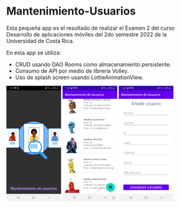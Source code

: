 # Mantenimiento-Usuarios
Esta pequeña app es el resultado de realizar el Examen 2 del curso Desarrollo de aplicaciones móviles del 2do semestre 2022 de la Universidad de Costa Rica.

En esta app se utiliza:
- CRUD usando DAO Rooms como almacenamiento persistente.
- Consumo de API por medio de librería Volley.
- Uso de splash screen usando LottieAnimationView.


<img src="./screenshots/MU1.jpeg" alt="splash" height = "304" width="144"/>
<img src="./screenshots/MU2.jpeg" alt="list" height = "304" width="144"/>
<img src="./screenshots/MU3.jpeg" alt="add_user" height = "304" width="144"/>
